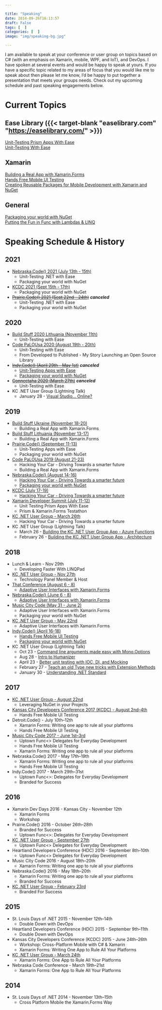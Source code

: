 ```yaml
---

title: "Speaking"
date: 2014-09-26T16:13:57
draft: False
tags: [  ]
categories: [  ]
image: "img/speaking-bg.jpg"

---
```


I am available to speak at your conference or user group on topics based on C# (with an emphasis on Xamarin, mobile, WPF, and IoT), and DevOps. I have spoken at several events and would be happy to speak at yours. If you have a specific topic related to my areas of focus that you would like me to speak about then please let me know, I’d be happy to put together a presentation that meets your groups needs. Check out my upcoming schedule and past speaking engagements below.

# Current Topics

## Ease Library ({{< target-blank "easelibrary.com" "https://easelibrary.com/" >}})
[Unit-Testing Prism Apps With Ease](unit-testing-prism-apps-with-ease)  
[Unit-Testing With Ease](unit-testing-with-ease)  

## Xamarin
[Building a Real App with Xamarin.Forms](building-a-real-app-with-xamarin-forms)  
[Hands Free Mobile UI Testing](hands-free-mobile-ui-testing)  
[Creating Reusable Packages for Mobile Development with Xamarin and NuGet](reusable-packages-mobile-development-xamarin-nuget)  
<!-- [Adaptive User Interfaces with Xamarin Forms](adaptive-ui-with-xamarin-forms)  -->

## General
[Packaging your world with NuGet](packaging-your-world-with-nuget)  
[Putting the Fun in Func with Lambdas & LINQ](putting-the-fun-in-func-with-lambdas-and-linq)  
<!-- [Hacking Your Car - Driving Towards a smarter future](hacking-your-car)  -->

# Speaking Schedule & History

## 2021

* [Nebraska.Code() 2021 (July 13th - 15th)](https://nebraskacode.amegala.com/)
  * Unit-Testing .NET with Ease
  * Packaging your world with NuGet
* [KCDC 2021 (Sept 15th - 17th)](https://www.kcdc.info/)
  * Packaging your world with NuGet
* ~~[Prairie.Code() 2021 (Sept 22nd - 24th)](https://prairiecode.amegala.com/)~~ **_canceled_**
  * Unit-Testing .NET with Ease
  * Packaging your world with NuGet

## 2020

* [Build Stuff 2020 Lithuania (November 11th)](https://www.buildstuff.events/)
  * Unit-Testing with Ease
* [Code PaLOUsa 2020 (August 19th - 20th)](http://www.codepalousa.com/)
  * Unit-Testing with Ease
  * From Developed to Published - My Story Launching an Open Source Library
* ~~[Indy.Code() (April 29th - May 1st)](https://indycode.amegala.com/Speakers/695)~~ **_canceled_**
  * [Unit-Testing Apps with Ease](https://indycode.amegala.com/Sessions/1068)
  * [Packaging your world with NuGet](https://indycode.amegala.com/Sessions/1067)
* ~~[Connectaha 2020 (March 27th)](https://connectaha.com)~~ **_canceled_**
  * Unit-Testing with Ease
* KC .NET User Group (Lightning Talk)
  * January 28 - [Visual Studio... Online?](https://www.meetup.com/KC-NET-User-Group/events/267815886/)

## 2019

* [Build Stuff Ukraine (November 18-20)](https://www.ukraine.buildstuff.events/)
  * Building a Real App with Xamarin.Forms
* [Build Stuff Lithuania (November 13-17)](https://www.buildstuff.lt/)
  * Building a Real App with Xamarin.Forms
* [Prairie.Code() (September 11-13)](https://PrairieCode.amegala.com/)
  * Unit-Testing Apps with Ease
  * Packaging your world with NuGet
* [Code PaLOUsa 2019 (August 21-23)](http://www.codepalousa.com/)
  * Hacking Your Car - Driving Towards a smarter future
  * Building a Real App with Xamarin.Forms
* [Nebraska.Code() (August 14-16)](https://nebraskacode.amegala.com/)
  * [Hacking Your Car - Driving Towards a smarter future](https://nebraskacode.amegala.com/Sessions/881)
  * [Packaging your world with NuGet](https://nebraskacode.amegala.com/Sessions/882)
* [KCDC (July 17-19)](https://www.kcdc.info/speaker/spk-67d4621e-71f3-44ec-b9c9-b182e1cf278a)
  * [Hacking Your Car - Driving Towards a smarter future](https://www.kcdc.info/session/ses-85238)
* [Xamarin Developer Summit (July 11-12)](https://xamarindevelopersummit.com/)
  * Unit Testing Prism Apps With Ease
  * Prism & Xamarin.Forms Testathon
* [KC .NET User Group - March 26th](https://www.meetup.com/KC-NET-User-Group/events/259480832/)
  * Hacking Your Car - Driving Towards a smarter future
* KC .NET User Group (Lightning Talk)
  * March 26 - [Building the KC .NET User Group App - Azure Functions](https://www.meetup.com/KC-NET-User-Group/events/259480832/)
  * February 26 - [Building the KC .NET User Group App - Architecture](https://www.meetup.com/KC-NET-User-Group/events/259480832/)

## 2018

* Lunch & Learn - Nov 29th
  * Developing Faster With LINQPad
* [KC .NET User Group - Nov 27th](https://www.meetup.com/KC-NET-User-Group/events/256217760/)
  * Technology Panel Member & Host
* [That Conference (August 6 - 8)](https://www.thatconference.com/Speakers/Speaker/duanenewman)
  * [Adaptive User Interfaces with Xamarin.Forms](https://www.thatconference.com/Sessions/Session/12272)
* [Nebraska.Code() (June 6 - 8)](https://nebraskacode.amegala.com)
  * [Adaptive User Interfaces with Xamarin.Forms](https://nebraskacode.amegala.com/Sessions/719)
* [Music City Code (May 31 - June 2)](http://www.musiccitytech.com/speakers/sessions/)
  * Adaptive User Interfaces with Xamarin.Forms
  * Packaging your world with NuGet
* [KC .NET User Group - May 22nd](https://www.meetup.com/KC-NET-User-Group/events/249039531/)
  * Adaptive User Interfaces with Xamarin.Forms
* [Indy.Code() (April 16-18)](https://indycode.amegala.com/)
  * [Hands Free Mobile UI Testing](https://indycode.amegala.com/Sessions/605)
  * [Packaging your world with NuGet](https://indycode.amegala.com/Sessions/593)
* KC .NET User Group (Lightning Talk)
  * Oct 23 - [Command line arguments made easy with Mono.Options](https://www.meetup.com/KC-NET-User-Group/events/249039663/)
  * Aug 28 - [Intro to Humanizer](https://www.meetup.com/KC-NET-User-Group/events/249039637/)
  * April 23 - [Better unit testing with IOC, DI, and Mocking](https://www.meetup.com/KC-NET-User-Group/events/249039263/)
  * February 27 - [Teach an old Type new tricks with Extension Methods](https://www.meetup.com/KC-NET-User-Group/events/247579338/)
  * January 30 - [Understanding .NET Standard](https://www.meetup.com/KC-NET-User-Group/events/245865487/)

## 2017

* [KC .NET User Group - August 22nd](https://www.meetup.com/KC-NET-User-Group/events/242193402/)
  * Leveraging NuGet in your Projects
* [Kansas City Developers Conference 2017 (KCDC) - August 2nd–4th](http://2017.kcdc.info/speakers/duane-newman)
  * Hands Free Mobile UI Testing
* Detroit.Code() - July 10th–12th
  * Xamarin Forms: Writing one app to rule all your platforms
  * Hands Free Mobile UI Testing
* [Music City Code 2017 - June 1st–3rd](https://2017.musiccitycode.com/speakers)
  * Uptown Func<> Delegates for Everyday Development
  * Hands Free Mobile UI Testing
  * Xamarin Forms: Writing one app to rule all your platforms
* Nebraska.Code() 2017 - May 17th–19th
  * Xamarin Forms: Writing one app to rule all your platforms
  * Hands Free Mobile UI Testing
* Indy.Code() 2017 - March 29th–31st
  * Uptown Func<>: Delegates for Everyday Development
  * Branded for Success

## 2016

* Xamarin Dev Days 2016 - Kansas City - November 12th
  * Xamarin Forms
  * Workshop
* Prairie.Code() 2016 - October 26th–28th
  * Branded for Success
  * Uptown Func<>: Delegates for Everyday Development
* [KC .NET User Group - September 27th](https://www.meetup.com/KC-NET-User-Group/events/233170429/)
  * Uptown Func<> Delegates for Everyday Development
* Heartland Developers Conference (HDC) 2016 - September 8th–10th
  * Uptown Func<> Delegates for Everyday Development
* Music City Code 2016 - August 18th–20th
  * Xamarin Forms: Writing one app to rule all your platforms
* Nebraska.Code() 2016 - May 18th–20th
  * Xamarin Forms: Writing one app to rule all your platforms
  * Branded for Success
* [KC .NET User Group - February 23rd](https://www.meetup.com/KC-NET-User-Group/events/228900075/)
  * Branded For Success

## 2015

* St. Louis Days of .NET 2015 - November 12th–14th
  * Double Down with DevOps
* Heartland Developers Conference (HDC) 2015 - September 9th–11th
  * Double Down with DevOps
* Kansas City Developers Conference (KCDC) 2015 - June 24th–26th
  * Workshop: Cross-Platform Mobile with C# & Xamarin
  * Xamarin Forms: Writing One App to Rule All Your Platforms
* [KC .NET User Group - March 24th](https://www.meetup.com/KC-NET-User-Group/events/208991952/)
  * Xamarin Forms: One App to Rule All Your Platforms
* Nebraska Code Conference - March 19th–21st
  * Xamarin Forms: One App to Rule All Your Platforms

## 2014

* St. Louis Days of .NET 2014 - November 13th–15th
  * Cross Platform Mobile the Xamarin.Forms Way
